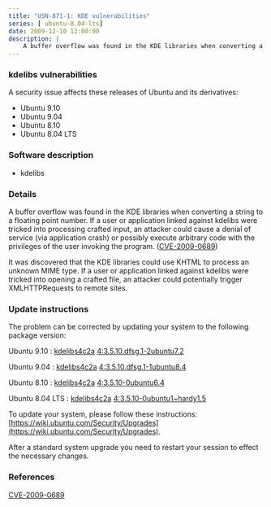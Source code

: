 ```yaml
---
title: "USN-871-1: KDE vulnerabilities"
series: [ ubuntu-8.04-lts]
date: 2009-12-10 12:00:00
description: |
    A buffer overflow was found in the KDE libraries when converting a string to a floating point number. If a user or application linked against kdelibs were tricked into processing crafted input, an attacker could cause a denial of service (via application crash) or possibly execute arbitrary code with the privileges of the user invoking the program. ([CVE-2009-0689](http://people.ubuntu.com/~ubuntu-security/cve/CVE-2009-0689))
--- 
```

 
### kdelibs vulnerabilities

A security issue affects these releases of Ubuntu and its derivatives:

* Ubuntu 9.10
* Ubuntu 9.04
* Ubuntu 8.10
* Ubuntu 8.04 LTS

### Software description

* kdelibs 

### Details

A buffer overflow was found in the KDE libraries when converting a string to a floating point number. If a user or application linked against kdelibs were tricked into processing crafted input, an attacker could cause a denial of service (via application crash) or possibly execute arbitrary code with the privileges of the user invoking the program. ([CVE-2009-0689](http://people.ubuntu.com/~ubuntu-security/cve/CVE-2009-0689))

It was discovered that the KDE libraries could use KHTML to process an unknown MIME type. If a user or application linked against kdelibs were tricked into opening a crafted file, an attacker could potentially trigger XMLHTTPRequests to remote sites. 

### Update instructions

The problem can be corrected by updating your system to the following package version:

Ubuntu 9.10
 : [kdelibs4c2a](https://launchpad.net/ubuntu/+source/kdelibs) <span> [4:3.5.10.dfsg.1-2ubuntu7.2](https://launchpad.net/ubuntu/+source/kdelibs/4:3.5.10.dfsg.1-2ubuntu7.2) </span> 

Ubuntu 9.04
 : [kdelibs4c2a](https://launchpad.net/ubuntu/+source/kdelibs) <span> [4:3.5.10.dfsg.1-1ubuntu8.4](https://launchpad.net/ubuntu/+source/kdelibs/4:3.5.10.dfsg.1-1ubuntu8.4) </span> 

Ubuntu 8.10
 : [kdelibs4c2a](https://launchpad.net/ubuntu/+source/kdelibs) <span> [4:3.5.10-0ubuntu6.4](https://launchpad.net/ubuntu/+source/kdelibs/4:3.5.10-0ubuntu6.4) </span> 

Ubuntu 8.04 LTS
 : [kdelibs4c2a](https://launchpad.net/ubuntu/+source/kdelibs) <span> [4:3.5.10-0ubuntu1~hardy1.5](https://launchpad.net/ubuntu/+source/kdelibs/4:3.5.10-0ubuntu1~hardy1.5) </span> 

To update your system, please follow these instructions: [https://wiki.ubuntu.com/Security/Upgrades](https://wiki.ubuntu.com/Security/Upgrades).

After a standard system upgrade you need to restart your session to effect the necessary changes. 

### References

 [CVE-2009-0689](http://people.ubuntu.com/~ubuntu-security/cve/CVE-2009-0689)
 
